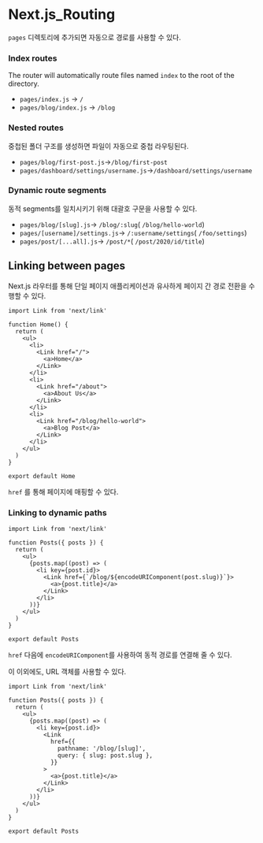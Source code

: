 # Next.js_Routing

`pages` 디렉토리에 추가되면 자동으로 경로를 사용할 수 있다.

### Index routes

The router will automatically route files named `index` to the root of the directory.

- `pages/index.js` → `/`
- `pages/blog/index.js` → `/blog`



### Nested routes

중첩된 폴더 구조를 생성하면 파일이 자동으로 중첩 라우팅된다.

- `pages/blog/first-post.js`→`/blog/first-post`
- `pages/dashboard/settings/username.js`→`/dashboard/settings/username`



### Dynamic route segments

동적 segments를 일치시키기 위해 대괄호 구문을 사용할 수 있다.

- `pages/blog/[slug].js`→ `/blog/:slug`( `/blog/hello-world`)
- `pages/[username]/settings.js`→ `/:username/settings`( `/foo/settings`)
- `pages/post/[...all].js`→ `/post/*`( `/post/2020/id/title`)



## Linking between pages

Next.js 라우터를 통해 단일 페이지 애플리케이션과 유사하게 페이지 간 경로 전환을 수행할 수 있다.

```react
import Link from 'next/link'

function Home() {
  return (
    <ul>
      <li>
        <Link href="/">
          <a>Home</a>
        </Link>
      </li>
      <li>
        <Link href="/about">
          <a>About Us</a>
        </Link>
      </li>
      <li>
        <Link href="/blog/hello-world">
          <a>Blog Post</a>
        </Link>
      </li>
    </ul>
  )
}

export default Home
```

`href` 를 통해 페이지에 매핑할 수 있다.



### Linking to dynamic paths

```react
import Link from 'next/link'

function Posts({ posts }) {
  return (
    <ul>
      {posts.map((post) => (
        <li key={post.id}>
          <Link href={`/blog/${encodeURIComponent(post.slug)}`}>
            <a>{post.title}</a>
          </Link>
        </li>
      ))}
    </ul>
  )
}

export default Posts
```

`href` 다음에 `encodeURIComponent`를 사용하여 동적 경로를 연결해 줄 수 있다.

이 이외에도, URL 객체를 사용할 수 있다.

```react
import Link from 'next/link'

function Posts({ posts }) {
  return (
    <ul>
      {posts.map((post) => (
        <li key={post.id}>
          <Link
            href={{
              pathname: '/blog/[slug]',
              query: { slug: post.slug },
            }}
          >
            <a>{post.title}</a>
          </Link>
        </li>
      ))}
    </ul>
  )
}

export default Posts
```

